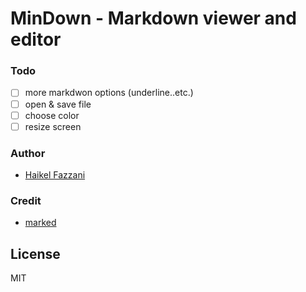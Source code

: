 # MinDown - Markdown viewer and editor

### Todo
- [ ] more markdwon options (underline..etc.)
- [ ] open & save file
- [ ] choose color
- [ ] resize screen

### Author
- [Haikel Fazzani](https://github.com/haikelfazzani)

### Credit
- [marked](https://github.com/markedjs/marked)

## License
MIT
